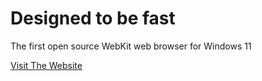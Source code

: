 # Designed to be fast
The first open source WebKit web browser for Windows 11

[Visit The Website](https://cryptidium.vercel.app/)
